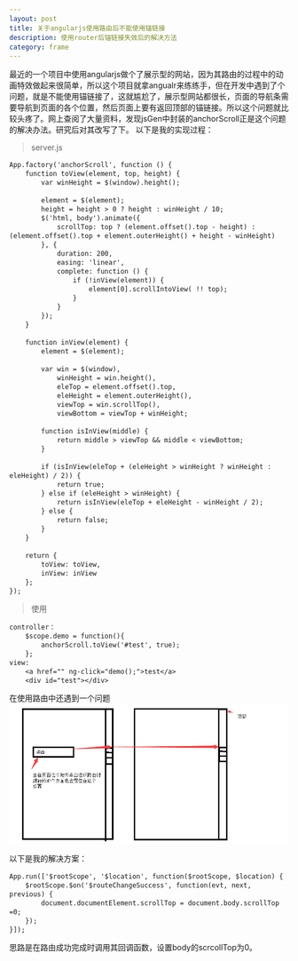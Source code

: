 ```yaml
---
layout: post
title: 关于angularjs使用路由后不能使用锚链接
description: 使用router后锚链接失效后的解决方法
category: frame
---
```


最近的一个项目中使用angularjs做个了展示型的网站，因为其路由的过程中的动画特效做起来很简单，所以这个项目就拿angualr来练练手，但在开发中遇到了个问题，就是不能使用锚链接了，这就尴尬了，展示型网站都很长，页面的导航条需要导航到页面的各个位置，然后页面上要有返回顶部的锚链接。所以这个问题就比较头疼了。网上查阅了大量资料，发现jsGen中封装的anchorScroll正是这个问题的解决办法。研究后对其改写了下。
以下是我的实现过程：
>server.js

    App.factory('anchorScroll', function () {
        function toView(element, top, height) {
            var winHeight = $(window).height();

            element = $(element);
            height = height > 0 ? height : winHeight / 10;
            $('html, body').animate({
                scrollTop: top ? (element.offset().top - height) : (element.offset().top + element.outerHeight() + height - winHeight)
            }, {
                duration: 200,
                easing: 'linear',
                complete: function () {
                    if (!inView(element)) {
                        element[0].scrollIntoView( !! top);
                    }
                }
            });
        }

        function inView(element) {
            element = $(element);

            var win = $(window),
                winHeight = win.height(),
                eleTop = element.offset().top,
                eleHeight = element.outerHeight(),
                viewTop = win.scrollTop(),
                viewBottom = viewTop + winHeight;

            function isInView(middle) {
                return middle > viewTop && middle < viewBottom;
            }

            if (isInView(eleTop + (eleHeight > winHeight ? winHeight : eleHeight) / 2)) {
                return true;
            } else if (eleHeight > winHeight) {
                return isInView(eleTop + eleHeight - winHeight / 2);
            } else {
                return false;
            }
        }

        return {
            toView: toView,
            inView: inView
        };
    });

>使用

    controller：
        $scope.demo = function(){
            anchorScroll.toView('#test', true);
        };
    view:
        <a href="" ng-click="demo();">test</a>
        <div id="test"></div>

在使用路由中还遇到一个问题
![](images/frame/ng-router.png)

以下是我的解决方案：

    App.run(['$rootScope', '$location', function($rootScope, $location) {
        $rootScope.$on('$routeChangeSuccess', function(evt, next, previous) {
            document.documentElement.scrollTop = document.body.scrollTop =0;
        });
    }]);

思路是在路由成功完成时调用其回调函数，设置body的scrcollTop为0。
